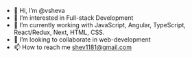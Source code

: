 - 👋 Hi, I’m @vsheva
- 👀 I’m interested in Full-stack Development
- 🌱 I’m currently working with JavaScript, Angular, TypeScript, React/Redux, Next, HTML, CSS.
- 💞️ I’m looking to collaborate in web-development
- 📫 How to reach me shev1181@gmail.com
